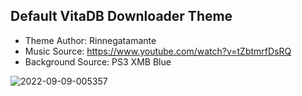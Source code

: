 ## Default VitaDB Downloader Theme ##
- Theme Author: Rinnegatamante 
- Music Source: https://www.youtube.com/watch?v=tZbtmrfDsRQ
- Background Source: PS3 XMB Blue

![2022-09-09-005357](https://user-images.githubusercontent.com/82458228/189245269-30d13aa5-6f1f-43e3-bbc0-f0eec959213c.png)
